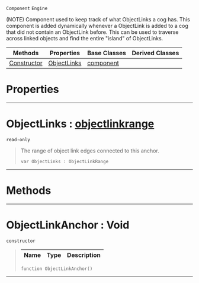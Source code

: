 `Component` `Engine`



(NOTE) Component used to keep track of what ObjectLinks a cog has. This component is added dynamically whenever a ObjectLink is added to a cog that did not contain an ObjectLink before. This can be used to traverse across linked objects and find the entire "island" of ObjectLinks.

|Methods|Properties|Base Classes|Derived Classes|
|---|---|---|---|
|[Constructor](objectlinkanchor.md#objectlinkanchor-void)|[ObjectLinks](objectlinkanchor.md#objectlinks-zilch-engine)|[component](component.md)| |


 #  Properties


---  
 #  ObjectLinks : [objectlinkrange](objectlinkrange.md)

 `read-only`

> The range of object link edges connected to this anchor.
> ```TS:Nada
> var ObjectLinks : ObjectLinkRange


---  
 #  Methods


---  
 #  ObjectLinkAnchor : Void

 `constructor`

> 
> |Name|Type|Description|
> |---|---|---|
> ```TS:Nada
> function ObjectLinkAnchor()
> ``` 


---  
 

 